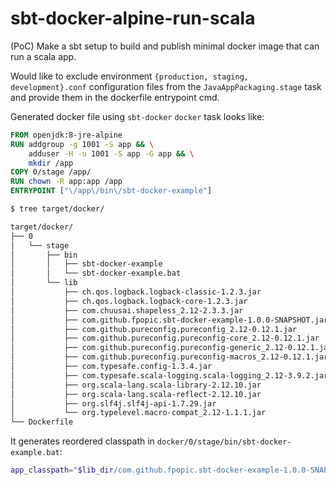 # sbt-docker-alpine-run-scala
(PoC) Make a sbt setup to build and publish minimal docker image that can run a scala app.   

Would like to exclude environment `{production, staging, development}.conf` configuration files 
from the `JavaAppPackaging.stage` task and provide them in the dockerfile entrypoint cmd.

Generated docker file using `sbt-docker` `docker` task looks like:

```dockerfile
FROM openjdk:8-jre-alpine
RUN addgroup -g 1001 -S app && \
	adduser -H -u 1001 -S app -G app && \
	mkdir /app
COPY 0/stage /app/
RUN chown -R app:app /app
ENTRYPOINT ["\/app\/bin\/sbt-docker-example"]
```

```bash
$ tree target/docker/

target/docker/
├── 0
│   └── stage
│       ├── bin
│       │   ├── sbt-docker-example
│       │   └── sbt-docker-example.bat
│       └── lib
│           ├── ch.qos.logback.logback-classic-1.2.3.jar
│           ├── ch.qos.logback.logback-core-1.2.3.jar
│           ├── com.chuusai.shapeless_2.12-2.3.3.jar
│           ├── com.github.fpopic.sbt-docker-example-1.0.0-SNAPSHOT.jar
│           ├── com.github.pureconfig.pureconfig_2.12-0.12.1.jar
│           ├── com.github.pureconfig.pureconfig-core_2.12-0.12.1.jar
│           ├── com.github.pureconfig.pureconfig-generic_2.12-0.12.1.jar
│           ├── com.github.pureconfig.pureconfig-macros_2.12-0.12.1.jar
│           ├── com.typesafe.config-1.3.4.jar
│           ├── com.typesafe.scala-logging.scala-logging_2.12-3.9.2.jar
│           ├── org.scala-lang.scala-library-2.12.10.jar
│           ├── org.scala-lang.scala-reflect-2.12.10.jar
│           ├── org.slf4j.slf4j-api-1.7.29.jar
│           └── org.typelevel.macro-compat_2.12-1.1.1.jar
└── Dockerfile
```

It generates reordered classpath in `docker/0/stage/bin/sbt-docker-example.bat`: 
```bash
app_classpath="$lib_dir/com.github.fpopic.sbt-docker-example-1.0.0-SNAPSHOT.jar:$lib_dir/com.github.pureconfig.pureconfig_2.12-0.12.1.jar:$lib_dir/org.slf4j.slf4j-api-1.7.29.jar:$lib_dir/com.github.pureconfig.pureconfig-core_2.12-0.12.1.jar:$lib_dir/com.typesafe.config-1.3.4.jar:$lib_dir/org.typelevel.macro-compat_2.12-1.1.1.jar:$lib_dir/ch.qos.logback.logback-classic-1.2.3.jar:$lib_dir/org.scala-lang.scala-reflect-2.12.10.jar:$lib_dir/com.typesafe.scala-logging.scala-logging_2.12-3.9.2.jar:$lib_dir/com.github.pureconfig.pureconfig-generic_2.12-0.12.1.jar:$lib_dir/ch.qos.logback.logback-core-1.2.3.jar:$lib_dir/com.github.pureconfig.pureconfig-macros_2.12-0.12.1.jar:$lib_dir/org.scala-lang.scala-library-2.12.10.jar:$lib_dir/com.chuusai.shapeless_2.12-2.3.3.jar"
```
